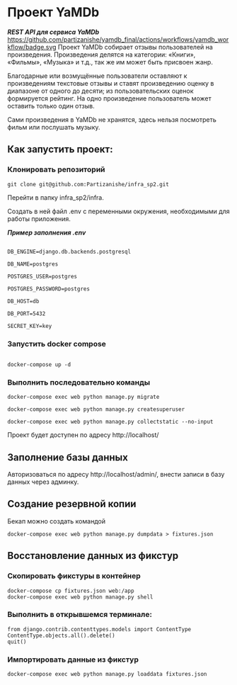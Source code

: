 # Проект YaMDb
_**REST API для сервиса YaMDb**_
https://github.com/partizanishe/yamdb_final/actions/workflows/yamdb_workflow/badge.svg
Проект YaMDb собирает отзывы пользователей на произведения.
Произведения делятся на категории: «Книги», «Фильмы», «Музыка» и т.д., так же им может быть присвоен жанр.

Благодарные или возмущённые пользователи оставляют к произведениям текстовые отзывы и ставят произведению оценку в диапазоне от одного до десяти; из пользовательских оценок формируется рейтинг. На одно произведение пользователь может оставить только один отзыв.

Сами произведения в YaMDb не хранятся, здесь нельзя посмотреть фильм или послушать музыку.

## Как запустить проект:

### Клонировать репозиторий
```
git clone git@github.com:Partizanishe/infra_sp2.git
```
Перейти в папку infra_sp2/infra.

Создать в ней файл .env с переменными окружения, необходимыми для работы приложения.

_**Пример заполнения .env**_
```

DB_ENGINE=django.db.backends.postgresql

DB_NAME=postgres

POSTGRES_USER=postgres

POSTGRES_PASSWORD=postgres

DB_HOST=db

DB_PORT=5432

SECRET_KEY=key
```
### Запустить docker compose
```

docker-compose up -d
```
### Выполнить последовательно команды
```
docker-compose exec web python manage.py migrate

docker-compose exec web python manage.py createsuperuser

docker-compose exec web python manage.py collectstatic --no-input
```
Проект будет доступен по адресу http://localhost/

## Заполнение базы данных
Авторизоваться по адресу http://localhost/admin/, внести записи в базу данных через админку.

## Создание резервной копии
Бекап можно создать командой
```
docker-compose exec web python manage.py dumpdata > fixtures.json
```
## Восстановление данных из фикстур

### Скопировать фикстуры в  контейнер
```
docker-compose cp fixtures.json web:/app                        
docker-compose exec web python manage.py shell  
```

### Выполнить в открывшемся терминале:
```
from django.contrib.contenttypes.models import ContentType
ContentType.objects.all().delete()
quit()
```

### Импортировать данные из фикстур
```
docker-compose exec web python manage.py loaddata fixtures.json  
```

